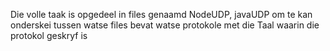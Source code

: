 Die volle taak is opgedeel in files genaamd NodeUDP, javaUDP om te kan onderskei tussen watse files bevat watse protokole met die Taal waarin die protokol geskryf is 
